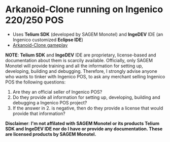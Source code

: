 # Arkanoid-Clone running on Ingenico 220/250 POS
* Uses **Telium SDK** (developed by SAGEM Monotel) and **IngeDEV** IDE (an Ingenico customized **Eclipse IDE**)
* [Arkanoid-Clone gameplay](https://youtu.be/1lzbq7e3Zac)

**NOTE**: **Telium SDK** and **IngeDEV** IDE are proprietary, license-based and documentation about them is scarcily available. Officially, only SAGEM Monotel will provide training and all the information for setting up, developing, building and debugging. Therefore, I strongly advise anyone who wants to tinker with Ingenico POS, to ask any merchant selling Ingenico POS the following questions:

1. Are they an official seller of Ingenico POS?
2. Do they provide all information for setting up, developing, building and debugging a Ingenico POS project?
3. If the answer in 2. is negative, then do they provide a license that would provide that information?

**Disclaimer**: **I'm not affilated with SAGEM Monotel or its products Telium SDK and IngeDEV IDE nor do I have or provide any documentation. These are licensed products by SAGEM Monotel.**
